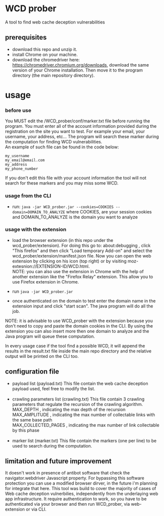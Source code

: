 # WCD prober

A tool to find web cache deception vulnerabilities


## prerequisites

 - download this repo and unzip it.
 - install Chrome on your machine.
 - download the chromedriver here: https://chromedriver.chromium.org/downloads, download the same version of your Chrome installation. Then move it to the program directory (the main repository directory).
 

# usage

### before use

You MUST edit the /WCD_prober/conf/marker.txt file before running the program. You must enter all of the account information provided during the registration on the site you want to test. For example your email, your username, your address, etc... The program will search these marker during the computation for finding WCD vulnerabilities. <br/>An example of such file can be found in the code below:

```
my_username
my_email@email.com
my_address
my_phone_number
```

If you don't edit this file with your account information the tool will not search for these markers and you may miss some WCD.

### usage from the CLI

 - run: `java -jar WCD_prober.jar --cookies=COOKIES --domain=DOMAIN_TO_ANALYZE`
   where COOKIES, are your session cookies and DOMAIN_TO_ANALYZE is the domain you want to analyze
   
   
 
### usage with the extension

 - load the browser extension (in this repo under the wcd_prober/extension). For doing this go to: about:debugging , click "This firefox" and then click "Load temporary Add-on" and select the wcd_prober/extension/manifest.json file. Now you can open the web extension by clicking on his icon (top right) or by visiting moz-extesnion://EXTENSION-ID/WCD.html. <br/>NOTE: you can also use the extension in Chrome with the help of another extension like the "Firefox Relay" extension. This allow you to use Firefox extension in Chrome.
 
 - run `java -jar WCD_prober.jar`
 
 
 - once authenticated on the domain to test enter the domain name in the extension input and click "start scan". The java program will do all the job.
 
 
 
 
NOTE: it is advisable to use WCD_prober with the extension because you don't need to copy and paste the domain cookies in the CLI. By using the extension you can also insert more then one domain to analyze and the Java program will queue these computation.
 
 
In every usage case if the tool find a possible WCD, it will append the results in the result.txt file inside the main repo directory and the relative output will be printed on the CLI too.

## configuration file

 - payload list (payload.txt)
   This file contain the web cache deception payload used, feel free to modify the list.<br/><br/>
 - crawling parameters list (crawling.txt)
   This file contain 3 crawling parameters that regulate the recursion of the crawling algorithm.<br/>
   MAX_DEPTH , indicating the max depth of the recursion<br/>
   MAX_AMPLITUDE , indicating the max number of collectable links with the same base path<br/>
   MAX_COLLECTED_PAGES , indicating the max number of link collectable by this phase<br/><br/>
 - marker list (marker.txt)
   This file contain the markers (one per line) to be used to search during the computation.
  
 
## limitation and future improvement

It doesn't work in presence of antibot software that check the navigator.webdriver Javascript property. For bypassing this software protection you can use a modified browser dirver, in the future i'm planning for integrate that here.
This tool was build to cover the majority of cases of Web cache deception vulnerbilies, independently from the underlaying web app infrastructure.
It require authentication to work, so you have to be authenticated via your browser and then run WCD_prober, via web-extension or via CLI.



